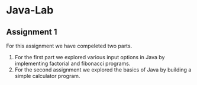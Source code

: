 # Java-Lab
## Assignment 1
For this assignment we have compeleted two parts.
1. For the first part we explored various input options in Java by implementing factorial and fibonacci programs.
2. For the second assignment we explored the basics of Java by building a simple calculator program.
